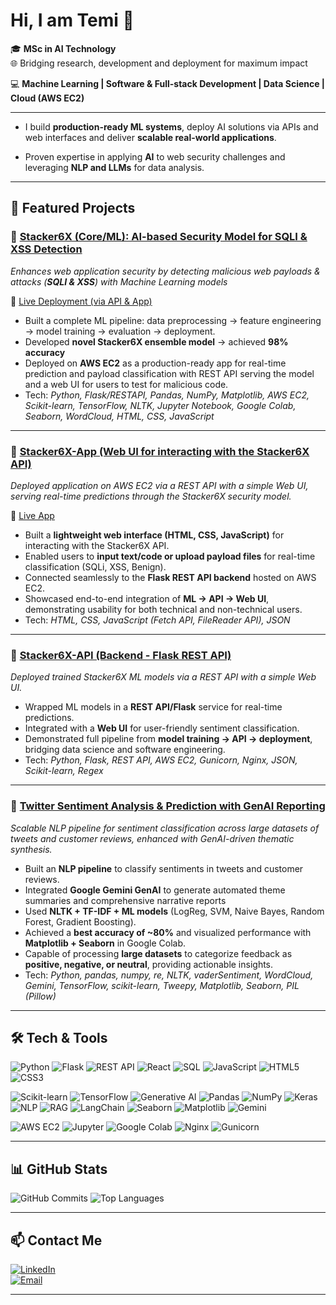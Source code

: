 # Hi, I am **Temi** 👋

🎓 **MSc in AI Technology**  
🌐 Bridging research, development and deployment for maximum impact  

💻 **Machine Learning | Software & Full-stack Development | Data Science | Cloud (AWS EC2)**

--- 

- I build **production-ready ML systems**, deploy AI solutions via APIs and web interfaces and deliver **scalable real-world applications**.  

- Proven expertise in applying **AI** to web security challenges and leveraging **NLP and LLMs** for data analysis. 

---

## 📁 Featured Projects  

### 🔹 [Stacker6X (Core/ML): AI-based Security Model for SQLI & XSS Detection](https://github.com/Temprog/Stacker6X-Model)
  *Enhances web application security by detecting malicious web payloads & attacks (**SQLI & XSS**) with Machine Learning models*
  
🔗 [Live Deployment (via API & App)](https://api.stacker6x.com) 
- Built a complete ML pipeline: data preprocessing → feature engineering → model training → evaluation → deployment.
- Developed **novel Stacker6X ensemble model** → achieved **98% accuracy**
- Deployed on **AWS EC2** as a production-ready app for real-time prediction and payload classification with REST API serving the model and a web UI for users to test for malicious code.
- Tech: *Python, Flask/RESTAPI, Pandas, NumPy, Matplotlib, AWS EC2, Scikit-learn, TensorFlow, NLTK, Jupyter Notebook, Google Colab, Seaborn, WordCloud, HTML, CSS, JavaScript* 

---

### 🔹 [Stacker6X-App (Web UI for interacting with the Stacker6X API)](https://github.com/Temprog/Stacker6X-App)  
  *Deployed application on AWS EC2 via a REST API with a simple Web UI, serving real-time predictions through the Stacker6X security model.*
  
  🔗 [Live App](https://api.stacker6x.com)
  
- Built a **lightweight web interface (HTML, CSS, JavaScript)** for interacting with the Stacker6X API.  
- Enabled users to **input text/code or upload payload files** for real-time classification (SQLi, XSS, Benign).  
- Connected seamlessly to the **Flask REST API backend** hosted on AWS EC2.  
- Showcased end-to-end integration of **ML → API → Web UI**, demonstrating usability for both technical and non-technical users.  
- Tech: *HTML, CSS, JavaScript (Fetch API, FileReader API), JSON*

---

### 🔹 [Stacker6X-API (Backend - Flask REST API)](https://github.com/Temprog/Stacker6X-API)
*Deployed trained Stacker6X ML models via a REST API with a simple Web UI.*  

- Wrapped ML models in a **REST API/Flask** service for real-time predictions.  
- Integrated with a **Web UI** for user-friendly sentiment classification.  
- Demonstrated full pipeline from **model training → API → deployment**, bridging data science and software engineering.
- Tech: *Python, Flask, REST API, AWS EC2, Gunicorn, Nginx, JSON, Scikit-learn, Regex* 

---

### 🔹 [Twitter Sentiment Analysis & Prediction with GenAI Reporting](https://github.com/Temprog/Twitter-Sentiment-Analysis-Insights-NLP-GenAI/tree/main)
*Scalable NLP pipeline for sentiment classification across large datasets of tweets and customer reviews, enhanced with GenAI-driven thematic synthesis.*

- Built an **NLP pipeline** to classify sentiments in tweets and customer reviews.
- Integrated **Google Gemini GenAI** to generate automated theme summaries and comprehensive narrative reports
- Used **NLTK + TF-IDF + ML models** (LogReg, SVM, Naive Bayes, Random Forest, Gradient Boosting).  
- Achieved a **best accuracy of ~80%** and visualized performance with **Matplotlib + Seaborn** in Google Colab.
- Capable of processing **large datasets** to categorize feedback as **positive, negative, or neutral**, providing actionable insights.
- Tech: *Python, pandas, numpy, re, NLTK, vaderSentiment, WordCloud, Gemini, TensorFlow, scikit-learn, Tweepy, Matplotlib, Seaborn, PIL (Pillow)*

---

## 🛠️ Tech & Tools  

<!-- Software & Full-stack Development -->
![Python](https://img.shields.io/badge/Python-3776AB?style=for-the-badge&logo=python&logoColor=white)
![Flask](https://img.shields.io/badge/Flask-000000?style=for-the-badge&logo=flask&logoColor=white)
![REST API](https://img.shields.io/badge/REST_API-FF6F00?style=for-the-badge&logo=fastapi&logoColor=white)
![React](https://img.shields.io/badge/React-20232A?style=for-the-badge&logo=react&logoColor=61DAFB)
![SQL](https://img.shields.io/badge/SQL-4479A1?style=for-the-badge&logo=postgresql&logoColor=white)
![JavaScript](https://img.shields.io/badge/JavaScript-ES6-F7DF1E?style=for-the-badge&logo=javascript&logoColor=black)
![HTML5](https://img.shields.io/badge/HTML5-E34F26?style=for-the-badge&logo=html5&logoColor=white)
![CSS3](https://img.shields.io/badge/CSS3-1572B6?style=for-the-badge&logo=css3&logoColor=white)

<!-- ML/AI -->
![Scikit-learn](https://img.shields.io/badge/Scikit--learn-F7931E?style=for-the-badge&logo=scikit-learn&logoColor=white)
![TensorFlow](https://img.shields.io/badge/TensorFlow-FF6F00?style=for-the-badge&logo=tensorflow&logoColor=white)
![Generative AI](https://img.shields.io/badge/Generative_AI-GPT%2FLLaMA-6C63FF?style=for-the-badge&logo=openai&logoColor=white)
![Pandas](https://img.shields.io/badge/Pandas-150458?style=for-the-badge&logo=pandas&logoColor=white)
![NumPy](https://img.shields.io/badge/NumPy-013243?style=for-the-badge&logo=numpy&logoColor=white)
![Keras](https://img.shields.io/badge/Keras-D00000?style=for-the-badge&logo=keras&logoColor=white)
![NLP](https://img.shields.io/badge/NLP-85C88A?style=for-the-badge&logoColor=white)
![RAG](https://img.shields.io/badge/RAG-008080?style=for-the-badge&logoColor=white)
![LangChain](https://img.shields.io/badge/LangChain-1C3C3C?style=for-the-badge&logoColor=white)
![Seaborn](https://img.shields.io/badge/Seaborn-268BD2?style=for-the-badge&logoColor=white)
![Matplotlib](https://img.shields.io/badge/Matplotlib-11557c?style=for-the-badge&logo=plotly&logoColor=white)
![Gemini](https://img.shields.io/badge/Gemini-4285F4?style=for-the-badge&logo=google&logoColor=white)

<!-- Cloud & Tools -->
![AWS EC2](https://img.shields.io/badge/AWS_EC2-FF9900?style=for-the-badge&logo=amazonaws&logoColor=white)
![Jupyter](https://img.shields.io/badge/Jupyter-FA0F00?style=for-the-badge&logo=jupyter&logoColor=white)
![Google Colab](https://img.shields.io/badge/Google_Colab-F9AB00?style=for-the-badge&logo=googlecolab&logoColor=white)
![Nginx](https://img.shields.io/badge/Nginx-009639?style=for-the-badge&logo=nginx&logoColor=white)
![Gunicorn](https://img.shields.io/badge/Gunicorn-499848?style=for-the-badge&logo=gunicorn&logoColor=white)

---

## 📊 GitHub Stats  

![GitHub Commits](https://github-readme-stats.vercel.app/api?username=temprog&show_icons=true&theme=radical&hide=prs,issues,contribs,stars)
![Top Languages](https://github-readme-stats.vercel.app/api/top-langs/?username=temprog&layout=compact&theme=radical&hide_progress=true)

---

## 📫 Contact Me  

[![LinkedIn](https://img.shields.io/badge/LinkedIn-0A66C2?style=for-the-badge&logo=linkedin&logoColor=white)](https://linkedin.com/in/aitemi)  
[![Email](https://img.shields.io/badge/Email-D14836?style=for-the-badge&logo=gmail&logoColor=white)](mailto:105212892+Temprog@users.noreply.github.com )

---
